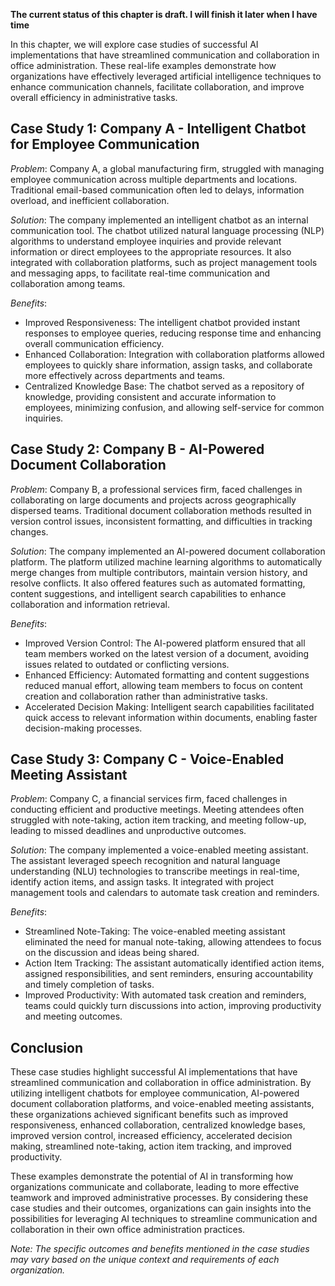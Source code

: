 **The current status of this chapter is draft. I will finish it later when I have time**

In this chapter, we will explore case studies of successful AI implementations that have streamlined communication and collaboration in office administration. These real-life examples demonstrate how organizations have effectively leveraged artificial intelligence techniques to enhance communication channels, facilitate collaboration, and improve overall efficiency in administrative tasks.

**Case Study 1: Company A - Intelligent Chatbot for Employee Communication**
----------------------------------------------------------------------------

*Problem*: Company A, a global manufacturing firm, struggled with managing employee communication across multiple departments and locations. Traditional email-based communication often led to delays, information overload, and inefficient collaboration.

*Solution*: The company implemented an intelligent chatbot as an internal communication tool. The chatbot utilized natural language processing (NLP) algorithms to understand employee inquiries and provide relevant information or direct employees to the appropriate resources. It also integrated with collaboration platforms, such as project management tools and messaging apps, to facilitate real-time communication and collaboration among teams.

*Benefits*:

* Improved Responsiveness: The intelligent chatbot provided instant responses to employee queries, reducing response time and enhancing overall communication efficiency.
* Enhanced Collaboration: Integration with collaboration platforms allowed employees to quickly share information, assign tasks, and collaborate more effectively across departments and teams.
* Centralized Knowledge Base: The chatbot served as a repository of knowledge, providing consistent and accurate information to employees, minimizing confusion, and allowing self-service for common inquiries.

**Case Study 2: Company B - AI-Powered Document Collaboration**
---------------------------------------------------------------

*Problem*: Company B, a professional services firm, faced challenges in collaborating on large documents and projects across geographically dispersed teams. Traditional document collaboration methods resulted in version control issues, inconsistent formatting, and difficulties in tracking changes.

*Solution*: The company implemented an AI-powered document collaboration platform. The platform utilized machine learning algorithms to automatically merge changes from multiple contributors, maintain version history, and resolve conflicts. It also offered features such as automated formatting, content suggestions, and intelligent search capabilities to enhance collaboration and information retrieval.

*Benefits*:

* Improved Version Control: The AI-powered platform ensured that all team members worked on the latest version of a document, avoiding issues related to outdated or conflicting versions.
* Enhanced Efficiency: Automated formatting and content suggestions reduced manual effort, allowing team members to focus on content creation and collaboration rather than administrative tasks.
* Accelerated Decision Making: Intelligent search capabilities facilitated quick access to relevant information within documents, enabling faster decision-making processes.

**Case Study 3: Company C - Voice-Enabled Meeting Assistant**
-------------------------------------------------------------

*Problem*: Company C, a financial services firm, faced challenges in conducting efficient and productive meetings. Meeting attendees often struggled with note-taking, action item tracking, and meeting follow-up, leading to missed deadlines and unproductive outcomes.

*Solution*: The company implemented a voice-enabled meeting assistant. The assistant leveraged speech recognition and natural language understanding (NLU) technologies to transcribe meetings in real-time, identify action items, and assign tasks. It integrated with project management tools and calendars to automate task creation and reminders.

*Benefits*:

* Streamlined Note-Taking: The voice-enabled meeting assistant eliminated the need for manual note-taking, allowing attendees to focus on the discussion and ideas being shared.
* Action Item Tracking: The assistant automatically identified action items, assigned responsibilities, and sent reminders, ensuring accountability and timely completion of tasks.
* Improved Productivity: With automated task creation and reminders, teams could quickly turn discussions into action, improving productivity and meeting outcomes.

**Conclusion**
--------------

These case studies highlight successful AI implementations that have streamlined communication and collaboration in office administration. By utilizing intelligent chatbots for employee communication, AI-powered document collaboration platforms, and voice-enabled meeting assistants, these organizations achieved significant benefits such as improved responsiveness, enhanced collaboration, centralized knowledge bases, improved version control, increased efficiency, accelerated decision making, streamlined note-taking, action item tracking, and improved productivity.

These examples demonstrate the potential of AI in transforming how organizations communicate and collaborate, leading to more effective teamwork and improved administrative processes. By considering these case studies and their outcomes, organizations can gain insights into the possibilities for leveraging AI techniques to streamline communication and collaboration in their own office administration practices.

*Note: The specific outcomes and benefits mentioned in the case studies may vary based on the unique context and requirements of each organization.*
